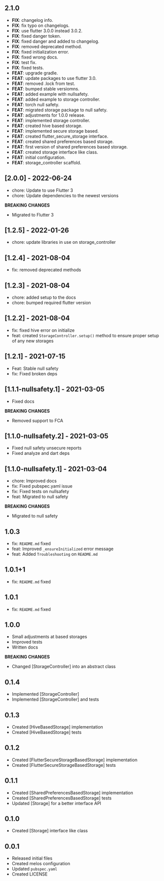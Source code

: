 ## 2.1.0

 - **FIX**: changelog info.
 - **FIX**: fix typo on changelogs.
 - **FIX**: use flutter 3.0.0 instead 3.0.2.
 - **FIX**: fixed danger token.
 - **FIX**: fixed danger and added to changelog.
 - **FIX**: removed deprecated method.
 - **FIX**: fixed initialization error.
 - **FIX**: fixed wrong docs.
 - **FIX**: test fix.
 - **FIX**: fixed tests.
 - **FEAT**: upgrade gradle.
 - **FEAT**: update packages to use flutter 3.0.
 - **FEAT**: removed .lock from test.
 - **FEAT**: bumped stable versiomns.
 - **FEAT**: added example with nullsafety.
 - **FEAT**: added example to storage controller.
 - **FEAT**: torch null safety.
 - **FEAT**: migrated storage package to null safety.
 - **FEAT**: adjustments for 1.0.0 release.
 - **FEAT**: implemented storage controller.
 - **FEAT**: created hive based storage.
 - **FEAT**: implemented secure storage based.
 - **FEAT**: created flutter_secure_storage interface.
 - **FEAT**: created shared preferences based storage.
 - **FEAT**: first version of shared preferences based storage.
 - **FEAT**: created storage interface like class.
 - **FEAT**: initial configuration.
 - **FEAT**: storage_controller scaffold.

## [2.0.0] - 2022-06-24
- chore: Update to use Flutter 3
- chore: Update dependencies to the newest versions

**BREAKING CHANGES**
- Migrated to Flutter 3

## [1.2.5] - 2022-01-26
- chore: update libraries in use on storage_controller

## [1.2.4] - 2021-08-04
- fix: removed deprecated methods

## [1.2.3] - 2021-08-04
- chore: added setup to the docs
- chore: bumped required flutter version

## [1.2.2] - 2021-08-04
- fix: fixed hive error on initialize
- feat: created `StorageController.setup()` method to ensure proper setup of any new storages

## [1.2.1] - 2021-07-15
- Feat: Stable null safety
- fix: Fixed broken deps

## [1.1.1-nullsafety.1] - 2021-03-05
- Fixed docs

**BREAKING CHANGES**
- Removed support to FCA

## [1.1.0-nullsafety.2] - 2021-03-05
- Fixed null safety unsecure reports
- Fixed analyze and dart deps

## [1.1.0-nullsafety.1] - 2021-03-04
- chore: Improved docs
- fix: Fixed pubspec.yaml issue
- fix: Fixed tests on nullsafety
- feat: Migrated to null safety

**BREAKING CHANGES**
- Migrated to null safety

## 1.0.3
- fix: `README.md` fixed
- feat: Improved `_ensureInitialized` error message
- feat: Added `Troubleshooting` on `README.md`

## 1.0.1+1
- fix: `README.md` fixed

## 1.0.1
- fix: `README.md` fixed

## 1.0.0
- Small adjustments at based storages
- Improved tests
- Written docs

**BREAKING CHANGES**
- Changed [StorageController] into an abstract class

## 0.1.4
- Implemented [StorageController]
- Implemented [StorageController] and tests

## 0.1.3
- Created [HiveBasedStorage] implementation
- Created [HiveBasedStorage] tests

## 0.1.2
- Created [FlutterSecureStorageBasedStorage] implementation
- Created [FlutterSecureStorageBasedStorage] tests

## 0.1.1
- Created [SharedPreferencesBasedStorage] implementation
- Created [SharedPreferencesBasedStorage] tests
- Updated [Storage] for a better interface API

## 0.1.0
- Created [Storage] interface like class

## 0.0.1
- Released initial files
- Created melos configuration
- Updated `pubspec.yaml`
- Created LICENSE
